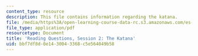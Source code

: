 ```yaml
---
content_type: resource
description: This file contains information regarding the katana.
file: /media/https%3A/open-learning-course-data-rc.s3.amazonaws.com/es-272-culture-tech-spring-2003/bbf7df8d0e1430043368c5e564049b58_MITES_272S03_q02.pdf
file_type: application/pdf
resourcetype: Document
title: 'Reading Questions, Session 2: The Katana'
uid: bbf7df8d-0e14-3004-3368-c5e564049b58
---
```

